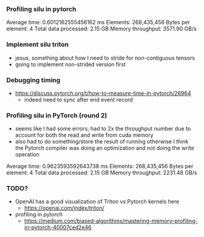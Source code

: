 

### Profiling silu in pytorch
Average time: 0.6012162555456162 ms
Elements: 268,435,456
Bytes per element: 4
Total data processed: 2.15 GB
Memory throughput: 3571.90 GB/s

### Implement silu triton
- jesus, something about how I need to stride for non-contiguous tensors 
- going to implement non-strided version first

### Debugging timing
- https://discuss.pytorch.org/t/how-to-measure-time-in-pytorch/26964
  - indeed need to sync after end event record

### Profiling silu in PyTorch (round 2)
- seems like I had some errors; had to 2x the throughput number due to account for both the read and write from cuda memory
- also had to do something/store the result of running otherwise I think the Pytorch compiler was doing an optimization and not doing the write operation

Average time: 0.9623593592643738 ms
Elements: 268,435,456
Bytes per element: 4
Total data processed: 2.15 GB
Memory throughput: 2231.48 GB/s

### TODO?
- OpenAI has a good visualization of Triton vs Pytorch kernels here
  - https://openai.com/index/triton/
- profiling in pytorch
  - https://medium.com/biased-algorithms/mastering-memory-profiling-in-pytorch-40007ced2e46